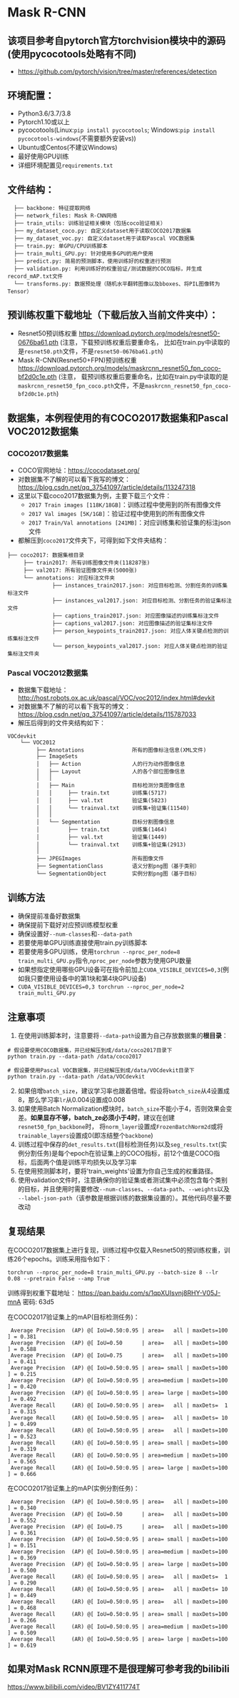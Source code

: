 # Mask R-CNN

## 该项目参考自pytorch官方torchvision模块中的源码(使用pycocotools处略有不同)
* https://github.com/pytorch/vision/tree/master/references/detection

## 环境配置：
* Python3.6/3.7/3.8
* Pytorch1.10或以上
* pycocotools(Linux:`pip install pycocotools`; Windows:`pip install pycocotools-windows`(不需要额外安装vs))
* Ubuntu或Centos(不建议Windows)
* 最好使用GPU训练
* 详细环境配置见`requirements.txt`

## 文件结构：
```
  ├── backbone: 特征提取网络
  ├── network_files: Mask R-CNN网络
  ├── train_utils: 训练验证相关模块（包括coco验证相关）
  ├── my_dataset_coco.py: 自定义dataset用于读取COCO2017数据集
  ├── my_dataset_voc.py: 自定义dataset用于读取Pascal VOC数据集
  ├── train.py: 单GPU/CPU训练脚本
  ├── train_multi_GPU.py: 针对使用多GPU的用户使用
  ├── predict.py: 简易的预测脚本，使用训练好的权重进行预测
  ├── validation.py: 利用训练好的权重验证/测试数据的COCO指标，并生成record_mAP.txt文件
  └── transforms.py: 数据预处理（随机水平翻转图像以及bboxes、将PIL图像转为Tensor）
```

## 预训练权重下载地址（下载后放入当前文件夹中）：
* Resnet50预训练权重 https://download.pytorch.org/models/resnet50-0676ba61.pth (注意，下载预训练权重后要重命名，
比如在train.py中读取的是`resnet50.pth`文件，不是`resnet50-0676ba61.pth`)
* Mask R-CNN(Resnet50+FPN)预训练权重 https://download.pytorch.org/models/maskrcnn_resnet50_fpn_coco-bf2d0c1e.pth (注意，
载预训练权重后要重命名，比如在train.py中读取的是`maskrcnn_resnet50_fpn_coco.pth`文件，不是`maskrcnn_resnet50_fpn_coco-bf2d0c1e.pth`)
 
 
## 数据集，本例程使用的有COCO2017数据集和Pascal VOC2012数据集
### COCO2017数据集
* COCO官网地址：https://cocodataset.org/
* 对数据集不了解的可以看下我写的博文：https://blog.csdn.net/qq_37541097/article/details/113247318
* 这里以下载coco2017数据集为例，主要下载三个文件：
    * `2017 Train images [118K/18GB]`：训练过程中使用到的所有图像文件
    * `2017 Val images [5K/1GB]`：验证过程中使用到的所有图像文件
    * `2017 Train/Val annotations [241MB]`：对应训练集和验证集的标注json文件
* 都解压到`coco2017`文件夹下，可得到如下文件夹结构：
```
├── coco2017: 数据集根目录
     ├── train2017: 所有训练图像文件夹(118287张)
     ├── val2017: 所有验证图像文件夹(5000张)
     └── annotations: 对应标注文件夹
              ├── instances_train2017.json: 对应目标检测、分割任务的训练集标注文件
              ├── instances_val2017.json: 对应目标检测、分割任务的验证集标注文件
              ├── captions_train2017.json: 对应图像描述的训练集标注文件
              ├── captions_val2017.json: 对应图像描述的验证集标注文件
              ├── person_keypoints_train2017.json: 对应人体关键点检测的训练集标注文件
              └── person_keypoints_val2017.json: 对应人体关键点检测的验证集标注文件夹
```

### Pascal VOC2012数据集
* 数据集下载地址： http://host.robots.ox.ac.uk/pascal/VOC/voc2012/index.html#devkit
* 对数据集不了解的可以看下我写的博文：https://blog.csdn.net/qq_37541097/article/details/115787033
* 解压后得到的文件夹结构如下：
```
VOCdevkit
    └── VOC2012
         ├── Annotations               所有的图像标注信息(XML文件)
         ├── ImageSets
         │   ├── Action                人的行为动作图像信息
         │   ├── Layout                人的各个部位图像信息
         │   │
         │   ├── Main                  目标检测分类图像信息
         │   │     ├── train.txt       训练集(5717)
         │   │     ├── val.txt         验证集(5823)
         │   │     └── trainval.txt    训练集+验证集(11540)
         │   │
         │   └── Segmentation          目标分割图像信息
         │         ├── train.txt       训练集(1464)
         │         ├── val.txt         验证集(1449)
         │         └── trainval.txt    训练集+验证集(2913)
         │
         ├── JPEGImages                所有图像文件
         ├── SegmentationClass         语义分割png图（基于类别）
         └── SegmentationObject        实例分割png图（基于目标）
```

## 训练方法
* 确保提前准备好数据集
* 确保提前下载好对应预训练模型权重
* 确保设置好`--num-classes`和`--data-path`
* 若要使用单GPU训练直接使用train.py训练脚本
* 若要使用多GPU训练，使用`torchrun --nproc_per_node=8 train_multi_GPU.py`指令,`nproc_per_node`参数为使用GPU数量
* 如果想指定使用哪些GPU设备可在指令前加上`CUDA_VISIBLE_DEVICES=0,3`(例如我只要使用设备中的第1块和第4块GPU设备)
* `CUDA_VISIBLE_DEVICES=0,3 torchrun --nproc_per_node=2 train_multi_GPU.py`

## 注意事项
1. 在使用训练脚本时，注意要将`--data-path`设置为自己存放数据集的**根目录**：
```
# 假设要使用COCO数据集，并已经解压到成/data/coco2017目录下
python train.py --data-path /data/coco2017

# 假设要使用Pascal VOC数据集，并已经解压到成/data/VOCdevkit目录下
python train.py --data-path /data/VOCdevkit
```

2. 如果倍增`batch_size`，建议学习率也跟着倍增。假设将`batch_size`从4设置成8，那么学习率`lr`从0.004设置成0.008
3. 如果使用Batch Normalization模块时，`batch_size`不能小于4，否则效果会变差。**如果显存不够，batch_ze必须小于4时**，建议在创建`resnet50_fpn_backbone`时，
将`norm_layer`设置成`FrozenBatchNorm2d`或将`trainable_layers`设置成0(即冻结整个`backbone`)
4. 训练过程中保存的`det_results.txt`(目标检测任务)以及`seg_results.txt`(实例分割任务)是每个epoch在验证集上的COCO指标，前12个值是COCO指标，后面两个值是训练平均损失以及学习率
5. 在使用预测脚本时，要将'train_weights'设置为你自己生成的权重路径。
6. 使用validation文件时，注意确保你的验证集或者测试集中必须包含每个类别的目标，并且使用时需要修改`--num-classes`、`--data-path`、`--weights`以及
`--label-json-path`（该参数是根据训练的数据集设置的）。其他代码尽量不要改动


## 复现结果
在COCO2017数据集上进行复现，训练过程中仅载入Resnet50的预训练权重，训练26个epochs。训练采用指令如下：
```
torchrun --nproc_per_node=8 train_multi_GPU.py --batch-size 8 --lr 0.08 --pretrain False --amp True
```

训练得到权重下载地址： https://pan.baidu.com/s/1qpXUIsvnj8RHY-V05J-mnA  密码: 63d5

在COCO2017验证集上的mAP(目标检测任务)：
```
 Average Precision  (AP) @[ IoU=0.50:0.95 | area=   all | maxDets=100 ] = 0.381
 Average Precision  (AP) @[ IoU=0.50      | area=   all | maxDets=100 ] = 0.588
 Average Precision  (AP) @[ IoU=0.75      | area=   all | maxDets=100 ] = 0.411
 Average Precision  (AP) @[ IoU=0.50:0.95 | area= small | maxDets=100 ] = 0.215
 Average Precision  (AP) @[ IoU=0.50:0.95 | area=medium | maxDets=100 ] = 0.420
 Average Precision  (AP) @[ IoU=0.50:0.95 | area= large | maxDets=100 ] = 0.492
 Average Recall     (AR) @[ IoU=0.50:0.95 | area=   all | maxDets=  1 ] = 0.315
 Average Recall     (AR) @[ IoU=0.50:0.95 | area=   all | maxDets= 10 ] = 0.499
 Average Recall     (AR) @[ IoU=0.50:0.95 | area=   all | maxDets=100 ] = 0.523
 Average Recall     (AR) @[ IoU=0.50:0.95 | area= small | maxDets=100 ] = 0.319
 Average Recall     (AR) @[ IoU=0.50:0.95 | area=medium | maxDets=100 ] = 0.565
 Average Recall     (AR) @[ IoU=0.50:0.95 | area= large | maxDets=100 ] = 0.666
```

在COCO2017验证集上的mAP(实例分割任务)：
```
 Average Precision  (AP) @[ IoU=0.50:0.95 | area=   all | maxDets=100 ] = 0.340
 Average Precision  (AP) @[ IoU=0.50      | area=   all | maxDets=100 ] = 0.552
 Average Precision  (AP) @[ IoU=0.75      | area=   all | maxDets=100 ] = 0.361
 Average Precision  (AP) @[ IoU=0.50:0.95 | area= small | maxDets=100 ] = 0.151
 Average Precision  (AP) @[ IoU=0.50:0.95 | area=medium | maxDets=100 ] = 0.369
 Average Precision  (AP) @[ IoU=0.50:0.95 | area= large | maxDets=100 ] = 0.500
 Average Recall     (AR) @[ IoU=0.50:0.95 | area=   all | maxDets=  1 ] = 0.290
 Average Recall     (AR) @[ IoU=0.50:0.95 | area=   all | maxDets= 10 ] = 0.449
 Average Recall     (AR) @[ IoU=0.50:0.95 | area=   all | maxDets=100 ] = 0.468
 Average Recall     (AR) @[ IoU=0.50:0.95 | area= small | maxDets=100 ] = 0.266
 Average Recall     (AR) @[ IoU=0.50:0.95 | area=medium | maxDets=100 ] = 0.509
 Average Recall     (AR) @[ IoU=0.50:0.95 | area= large | maxDets=100 ] = 0.619
```

## 如果对Mask RCNN原理不是很理解可参考我的bilibili
https://www.bilibili.com/video/BV1ZY411774T